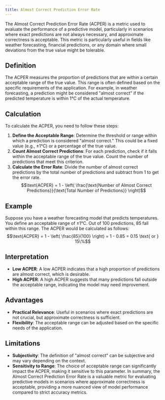 ```yaml
---
title: Almost Correct Prediction Error Rate
---
```


The Almost Correct Prediction Error Rate (ACPER) is a metric used to evaluate the performance of a predictive model, particularly in scenarios where exact predictions are not always necessary, and approximate correctness is acceptable. This metric is particularly useful in fields like weather forecasting, financial predictions, or any domain where small deviations from the true value might be tolerable.

## Definition
The ACPER measures the proportion of predictions that are within a certain acceptable range of the true value. This range is often defined based on the specific requirements of the application. For example, in weather forecasting, a prediction might be considered "almost correct" if the predicted temperature is within 1°C of the actual temperature.

## Calculation
To calculate the ACPER, you need to follow these steps:

1. **Define the Acceptable Range**: Determine the threshold or range within which a prediction is considered "almost correct." This could be a fixed value (e.g., ±1°C) or a percentage of the true value.
2. **Count Almost Correct Predictions**: For each prediction, check if it falls within the acceptable range of the true value. Count the number of predictions that meet this criterion.
3. **Calculate the Error Rate**: Divide the number of almost correct predictions by the total number of predictions and subtract from 1 to get the error rate. $$\text{ACPER} = 1 - \left( \frac{\text{Number of Almost Correct Predictions}}{\text{Total Number of Predictions}} \right)$$

## Example
Suppose you have a weather forecasting model that predicts temperatures. You define an acceptable range of ±1°C. Out of 100 predictions, 85 fall within this range. The ACPER would be calculated as follows: $$\text{ACPER} = 1 - \left( \frac{85}{100} \right) = 1 - 0.85 = 0.15 \text{ or } 15\%$$

## Interpretation
- **Low ACPER**: A low ACPER indicates that a high proportion of predictions are almost correct, which is desirable.
- **High ACPER**: A high ACPER suggests that many predictions fall outside the acceptable range, indicating the model may need improvement.

## Advantages
- **Practical Relevance**: Useful in scenarios where exact predictions are not crucial, but approximate correctness is sufficient.
- **Flexibility**: The acceptable range can be adjusted based on the specific needs of the application.

## Limitations
- **Subjectivity**: The definition of "almost correct" can be subjective and may vary depending on the context.
- **Sensitivity to Range**: The choice of acceptable range can significantly impact the ACPER, making it sensitive to this parameter. In summary, the Almost Correct Prediction Error Rate is a valuable metric for evaluating predictive models in scenarios where approximate correctness is acceptable, providing a more nuanced view of model performance compared to strict accuracy metrics.